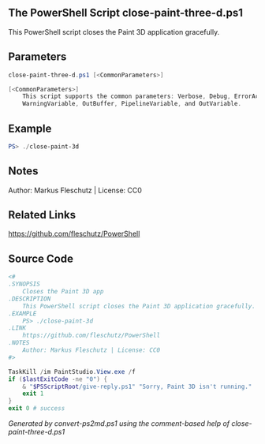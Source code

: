 ## The PowerShell Script **close-paint-three-d.ps1**

This PowerShell script closes the Paint 3D application gracefully.

## Parameters
```powershell
close-paint-three-d.ps1 [<CommonParameters>]

[<CommonParameters>]
    This script supports the common parameters: Verbose, Debug, ErrorAction, ErrorVariable, WarningAction, 
    WarningVariable, OutBuffer, PipelineVariable, and OutVariable.
```

## Example
```powershell
PS> ./close-paint-3d

```

## Notes
Author: Markus Fleschutz | License: CC0

## Related Links
https://github.com/fleschutz/PowerShell

## Source Code
```powershell
<#
.SYNOPSIS
	Closes the Paint 3D app 
.DESCRIPTION
	This PowerShell script closes the Paint 3D application gracefully.
.EXAMPLE
	PS> ./close-paint-3d
.LINK
	https://github.com/fleschutz/PowerShell
.NOTES
	Author: Markus Fleschutz | License: CC0
#>

TaskKill /im PaintStudio.View.exe /f
if ($lastExitCode -ne "0") {
	& "$PSScriptRoot/give-reply.ps1" "Sorry, Paint 3D isn't running."
	exit 1
}
exit 0 # success
```

*Generated by convert-ps2md.ps1 using the comment-based help of close-paint-three-d.ps1*
